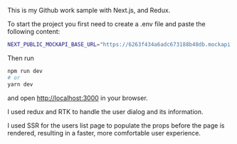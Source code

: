 This is my Github work sample with Next.js, and Redux.

To start the project you first need to create a .env file and paste the following content:
```bash
NEXT_PUBLIC_MOCKAPI_BASE_URL="https://6263f434a6adc673188b48db.mockapi.io/api/v1"
```
Then run 
```bash
npm run dev
# or
yarn dev
```
and open [http://localhost:3000](http://localhost:3000) in your browser.

I used redux and RTK to handle the user dialog and its information.

I used SSR for the users list page to populate the props before the page is rendered, resulting in a faster, more comfortable user experience.
